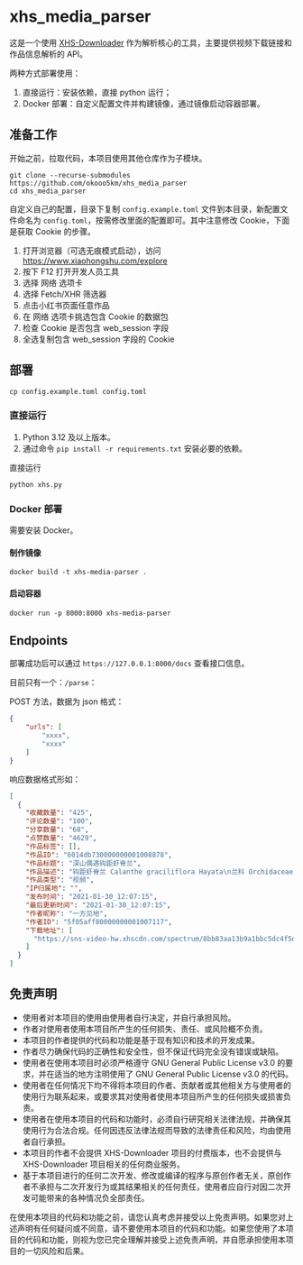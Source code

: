 # xhs_media_parser

这是一个使用 [XHS-Downloader](https://github.com/JoeanAmier/XHS-Downloader.git) 作为解析核心的工具，主要提供视频下载链接和作品信息解析的 API。

两种方式部署使用：

1. 直接运行：安装依赖，直接 python 运行；
2. Docker 部署：自定义配置文件并构建镜像，通过镜像启动容器部署。

## 准备工作

开始之前，拉取代码，本项目使用其他仓库作为子模块。

```shell
git clone --recurse-submodules https://github.com/okooo5km/xhs_media_parser
cd xhs_media_parser
```

自定义自己的配置，目录下复制 `config.example.toml` 文件到本目录，新配置文件命名为 `config.toml`，按需修改里面的配置即可。其中注意修改 Cookie，下面是获取 Cookie 的步骤。

1. 打开浏览器（可选无痕模式启动），访问 <https://www.xiaohongshu.com/explore>
2. 按下 F12 打开开发人员工具
3. 选择 网络 选项卡
4. 选择 Fetch/XHR 筛选器
5. 点击小红书页面任意作品
6. 在 网络 选项卡挑选包含 Cookie 的数据包
7. 检查 Cookie 是否包含 web_session 字段
8. 全选复制包含 web_session 字段的 Cookie

## 部署

```shell
cp config.example.toml config.toml
```

### 直接运行

1. Python 3.12 及以上版本。
2. 通过命令 `pip install -r requirements.txt` 安装必要的依赖。

直接运行

```shell
python xhs.py
```

### Docker 部署

需要安装 Docker。

#### 制作镜像

```shell
docker build -t xhs-media-parser .
```

#### 启动容器

```shell
docker run -p 8000:8000 xhs-media-parser
```

## Endpoints

部署成功后可以通过 `https://127.0.0.1:8000/docs` 查看接口信息。

目前只有一个：`/parse`：

POST 方法，数据为 json 格式：

```json
{
    "urls": [
        "xxxx",
        "xxxx"
    ]
}
```

响应数据格式形如：

```json
[
  {
    "收藏数量": "425",
    "评论数量": "100",
    "分享数量": "68",
    "点赞数量": "4629",
    "作品标签": [],
    "作品ID": "6014db730000000001008878",
    "作品标题": "深山偶遇钩距虾脊兰",
    "作品描述": "钩距虾脊兰 Calanthe graciliflora Hayata\n兰科 Orchidaceae\n虾脊兰属 Calanthe",
    "作品类型": "视频",
    "IP归属地": "",
    "发布时间": "2021-01-30_12:07:15",
    "最后更新时间": "2021-01-30_12:07:15",
    "作者昵称": "一方见地",
    "作者ID": "5f05aff80000000001007117",
    "下载地址": [
      "https://sns-video-hw.xhscdn.com/spectrum/8bb83aa13b9a1bbc5dc4f5d93d55c2509cab63eb"
    ]
  }
]
```

## 免责声明

- 使用者对本项目的使用由使用者自行决定，并自行承担风险。
- 作者对使用者使用本项目所产生的任何损失、责任、或风险概不负责。
- 本项目的作者提供的代码和功能是基于现有知识和技术的开发成果。
- 作者尽力确保代码的正确性和安全性，但不保证代码完全没有错误或缺陷。
- 使用者在使用本项目时必须严格遵守 GNU General Public License v3.0 的要求，并在适当的地方注明使用了 GNU General Public License v3.0 的代码。
- 使用者在任何情况下均不得将本项目的作者、贡献者或其他相关方与使用者的使用行为联系起来，或要求其对使用者使用本项目所产生的任何损失或损害负责。
- 使用者在使用本项目的代码和功能时，必须自行研究相关法律法规，并确保其使用行为合法合规。任何因违反法律法规而导致的法律责任和风险，均由使用者自行承担。
- 本项目的作者不会提供 XHS-Downloader 项目的付费版本，也不会提供与 XHS-Downloader 项目相关的任何商业服务。
- 基于本项目进行的任何二次开发、修改或编译的程序与原创作者无关，原创作者不承担与二次开发行为或其结果相关的任何责任，使用者应自行对因二次开发可能带来的各种情况负全部责任。

在使用本项目的代码和功能之前，请您认真考虑并接受以上免责声明。如果您对上述声明有任何疑问或不同意，请不要使用本项目的代码和功能。如果您使用了本项目的代码和功能，则视为您已完全理解并接受上述免责声明，并自愿承担使用本项目的一切风险和后果。
